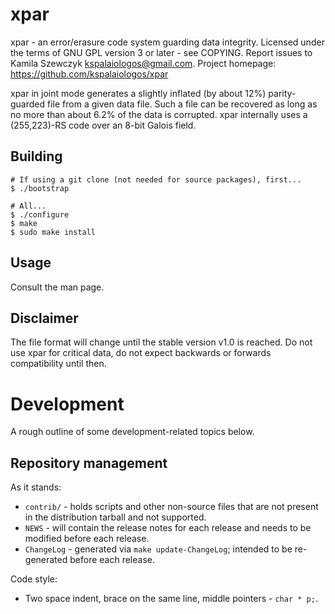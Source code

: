 # xpar
xpar - an error/erasure code system guarding data integrity.
Licensed under the terms of GNU GPL version 3 or later - see COPYING.
Report issues to Kamila Szewczyk <kspalaiologos@gmail.com>.
Project homepage: https://github.com/kspalaiologos/xpar

xpar in joint mode generates a slightly inflated (by about 12%) parity-guarded
file from a given data file. Such a file can be recovered as long as no more
than about 6.2% of the data is corrupted. xpar internally uses a (255,223)-RS
code over an 8-bit Galois field.

## Building

```
# If using a git clone (not needed for source packages), first...
$ ./bootstrap

# All...
$ ./configure
$ make
$ sudo make install
```

## Usage

Consult the man page.

## Disclaimer

The file format will change until the stable version v1.0 is reached.
Do not use xpar for critical data, do not expect backwards or forwards
compatibility until then.

# Development 

A rough outline of some development-related topics below.

## Repository management

As it stands:
- `contrib/` - holds scripts and other non-source files that are not present
  in the distribution tarball and not supported.
- `NEWS` - will contain the release notes for each release and needs to be
  modified before each release.
- `ChangeLog` - generated via `make update-ChangeLog`; intended to be
  re-generated before each release.

Code style:
- Two space indent, brace on the same line, middle pointers - `char * p;`.
